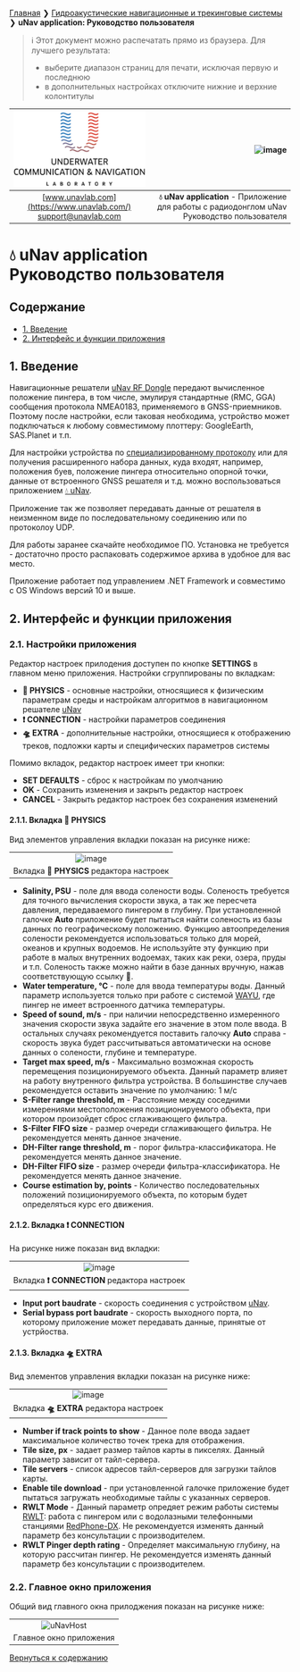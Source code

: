 

[Главная](/README_RU) ❯ [Гидроакустические навигационные и трекинговые системы](/navigation_and_tracking_systems_ru) ❯ **uNav application: Руководство пользователя**

> ℹ Этот документ можно распечатать прямо из браузера. 
> Для лучшего результата:
> - выберите диапазон страниц для печати, исключая первую и последнюю
> - в дополнительных настройках отключите нижние и верхние колонтитулы

<div style="page-break-after: always;"></div>

| ![logo](/documentation/sm_logo.png) | ![image](https://github.com/ucnl/ucnl.github.io/assets/24439946/237c9018-e66b-4556-9507-1ad327b4f32d) |
| :---: | ---: |
| [www.unavlab.com](https://www.unavlab.com/) <br/> [support@unavlab.com](mailto:support@unavlab.com) | **💧 uNav application** - Приложение для работы с радиодонглом uNav <br/> Руководство пользователя |

# 💧 uNav application <br/> Руководство пользователя

<div style="page-break-after: always;"></div>

## Содержание

- [1. Введение](#1-%D0%B2%D0%B2%D0%B5%D0%B4%D0%B5%D0%BD%D0%B8%D0%B5)
- [2. Интерфейс и функции приложения](#2-%D0%B8%D0%BD%D1%82%D0%B5%D1%80%D1%84%D0%B5%D0%B9%D1%81-%D0%B8-%D1%84%D1%83%D0%BD%D0%BA%D1%86%D0%B8%D0%B8-%D0%BF%D1%80%D0%B8%D0%BB%D0%BE%D0%B6%D0%B5%D0%BD%D0%B8%D1%8F)

<div style="page-break-after: always;"></div>

## 1. Введение

Навигационные решатели [uNav RF Dongle](documentation/RU/RWLT/RWLT_RF_Dongle_Specification_ru.md) передают вычисленное положение пингера, в том числе, эмулируя стандартные (RMC, GGA) сообщения протокола NMEA0183, применяемого в GNSS-приемников. Поэтому после настройки, если таковая необходима, устройство может подключаться к любому совместимому плоттеру: GoogleEarth, SAS.Planet и т.п.

Для настройки устройства по [специализированному протоколу](documentation/RU/RWLT/uNav_protocol_specification_ru.md) или для получения расширенного набора данных, куда входят, например, положения буев, положение пингера относительно опорной точки, данные от встроенного GNSS решателя и т.д. можно воспользоваться приложением [💧 uNav](https://github.com/ucnl/uNav/releases/download/1.0/uNav.zip).

Приложение так же позволяет передавать данные от решателя в неизменном виде по последовательному соединению или по протоколоу UDP.

Для работы заранее скачайте необходимое ПО. Установка не требуется - достаточно просто распаковать содержимое архива в удобное для вас место.

Приложение работает под управлением .NET Framework и совместимо с OS Windows версий 10 и выше.

## 2. Интерфейс и функции приложения

### 2.1. Настройки приложения

Редактор настроек прилодения доступен по кнопке **SETTINGS** в главном меню приложения. Настройки сгруппированы по вкладкам:  

- **🧪 PHYSICS** - основные настройки, относящиеся к физическим параметрам среды и настройкам алгоритмов в навигационном решателе [uNav](documentation/RU/RWLT/RWLT_RF_Dongle_Specification_ru.md)
- **❗ CONNECTION** - настройки параметров соединения 
- **🛸 EXTRA** - дополнительные настройки, относящиеся к отображению треков, подложки карты и специфических параметров системы

Помимо вкладок, редактор настроек имеет три кнопки:

- **SET DEFAULTS** - сброс к настройкам по умолчанию
- **OK** - Сохранить изменения и закрыть редактор настроек
- **CANCEL** - Закрыть редактор настроек без сохранения изменений

#### 2.1.1. Вкладка 🧪 PHYSICS

Вид элементов управления вкладки показан на рисунке ниже:

| |
| :---: |
| ![image](https://github.com/ucnl/ucnl.github.io/assets/24439946/5592ffc3-a1c3-4c38-b518-328b385bff52) |
| Вкладка **🧪 PHYSICS** редактора настроек |

- **Salinity, PSU** - поле для ввода солености воды. Соленость требуется для точного вычисления скорости звука, а так же пересчета давления, передаваемого пингером в глубину. При установленной галочке **Auto** приложение будет пытаться найти соленость из базы данных по географическому положению. Функцию автоопределения солености рекомендуется использоваться только для морей, океанов и крупных водоемов. Не используйте эту функцию при работе в малых внутренних водоемах, таких как реки, озера, пруды и т.п. Соленость также можно найти в базе данных вручную, нажав соответствующую ссылку **🔎**.
- **Water temperature, °C** - поле для ввода температуры воды. Данный параметр используется только при работе с системой [WAYU](), где пингер не имеет встроенного датчика температуры.
- **Speed of sound, m/s** - при наличии непосредственно измеренного значения скорости звука задайте его значение в этом поле ввода. В остальных случаях рекомендуется поставить галочку **Auto** справа - скорость звука будет рассчитываться автоматически на основе данных о солености, глубине и температуре.
- **Target max speed, m/s** - Максимально возможная скорость перемещения позиционируемого объекта. Данный параметр влияет на работу внутренного фильтра устройства. В большинстве случаев рекомендуется оставить значение по умолчанию: 1 м/с
- **S-Filter range threshold, m** - Расстояние между соседними измерениями местоположения позиционируемого объекта, при котором произойдет сброс сглаживающего фильтра.
- **S-Filter FIFO size** - размер очереди сглаживающего фильтра. Не рекомендуется менять данное значение.
- **DH-Filter range threshold, m** - порог фильтра-классификатора. Не рекомендуется менять данное значение.
- **DH-Filter FIFO size** - размер очереди фильтра-классификатора. Не рекомендуется менять данное значение.
- **Course estimation by, points** - Количество последовательных положений позиционируемого объекта, по которым будет определяться курс его движения.

#### 2.1.2. Вкладка ❗ CONNECTION

На рисунке ниже показан вид вкладки:

| |
| :---: |
| ![image](https://github.com/ucnl/ucnl.github.io/assets/24439946/9027d4e3-0dd5-4c7a-9d45-5e3d6f2aa112) |
| Вкладка **❗ CONNECTION** редактора настроек |

- **Input port baudrate** - скорость соединения с устройством [uNav](documentation/RU/RWLT/RWLT_RF_Dongle_Specification_ru.md).
- **Serial bypass port baudrate** - скорость выходного порта, по которому приложение может передавать данные, принятые от устрйоства.

#### 2.1.3. Вкладка 🛸 EXTRA

Вид элементов управления вкладки показан на рисунке ниже:

| |
| :---: |
| ![image](https://github.com/ucnl/ucnl.github.io/assets/24439946/a900432f-c9c3-4cee-b986-d7594e93f763) |
| Вкладка **🛸 EXTRA** редактора настроек |

- **Number if track points to show** - Данное поле ввода задает максимальное количество точек трека для отображения.
- **Tile size, px** - задает размер тайлов карты в пикселях. Данный параметр зависит от тайл-сервера.
- **Tile servers** - список адресов тайл-серверов для загрузки тайлов карты.
- **Enable tile download** - при установленной галочке приложение будет пытаться загружать необходимые тайлы с указанных серверов.
- **RWLT Mode** - Данный параметр опредяет режим работы системы [RWLT](): работа с пингером или с водолазными телефонными станциями [RedPhone-DX](). Не рекомендуется изменять данный параметр без консультации с производителем.
- **RWLT Pinger depth rating** - Определяет максимальную глубину, на которую рассчитан пингер. Не рекомендуется изменять данный параметр без консультации с производителем.

### 2.2. Главное окно приложения

Общий вид главного окна прилоджения показан на рисунке ниже:

| |
| :---: |
| ![uNavHost](https://github.com/ucnl/ucnl.github.io/assets/24439946/7afe4416-785e-42cf-9172-752c4e4e0b06) |
| Главное окно приложения |



[Вернуться к содержанию](#%D1%81%D0%BE%D0%B4%D0%B5%D1%80%D0%B6%D0%B0%D0%BD%D0%B8%D0%B5)

<div style="page-break-after: always;"></div>




